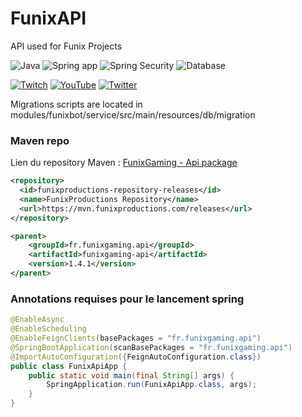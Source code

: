 # FunixAPI
API used for Funix Projects

![Java](https://img.shields.io/badge/Java-ED8B00?style=for-the-badge&logo=java&logoColor=white)
![Spring app](https://img.shields.io/badge/Spring-6DB33F?style=for-the-badge&logo=spring&logoColor=white)
![Spring Security](https://img.shields.io/badge/Spring_Security-6DB33F?style=for-the-badge&logo=Spring-Security&logoColor=white)
![Database](https://img.shields.io/badge/PostgreSQL-316192?style=for-the-badge&logo=postgresql&logoColor=white)

[![Twitch](https://img.shields.io/badge/Twitch-9146FF?style=for-the-badge&logo=twitch&logoColor=white)](https://twitch.tv/funixgaming)
[![YouTube](https://img.shields.io/badge/YouTube-FF0000?style=for-the-badge&logo=youtube&logoColor=white)](https://youtube.com/c/funixgaming)
[![Twitter](https://img.shields.io/badge/Twitter-1DA1F2?style=for-the-badge&logo=twitter&logoColor=white)](https://twitter.com/funixgaming)

Migrations scripts are located in modules/funixbot/service/src/main/resources/db/migration

### Maven repo

Lien du repository Maven : [FunixGaming - Api package](https://mvn.funixproductions.com/#/releases/fr/funixgaming/api)

```xml
<repository>
  <id>funixproductions-repository-releases</id>
  <name>FunixProductions Repository</name>
  <url>https://mvn.funixproductions.com/releases</url>
</repository>

<parent>
    <groupId>fr.funixgaming.api</groupId>
    <artifactId>funixgaming-api</artifactId>
    <version>1.4.1</version>
</parent>
```

### Annotations requises pour le lancement spring
````java
@EnableAsync
@EnableScheduling
@EnableFeignClients(basePackages = "fr.funixgaming.api")
@SpringBootApplication(scanBasePackages = "fr.funixgaming.api")
@ImportAutoConfiguration({FeignAutoConfiguration.class})
public class FunixApiApp {
    public static void main(final String[] args) {
        SpringApplication.run(FunixApiApp.class, args);
    }
}

````
